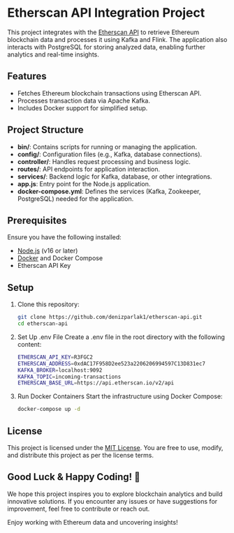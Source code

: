 # Etherscan API Integration Project

This project integrates with the [Etherscan API](https://etherscan.io/apis) to retrieve Ethereum blockchain data and processes it using Kafka and Flink. The application also interacts with PostgreSQL for storing analyzed data, enabling further analytics and real-time insights.

## Features

- Fetches Ethereum blockchain transactions using Etherscan API.
- Processes transaction data via Apache Kafka.
- Includes Docker support for simplified setup.

## Project Structure

- **bin/**: Contains scripts for running or managing the application.
- **config/**: Configuration files (e.g., Kafka, database connections).
- **controller/**: Handles request processing and business logic.
- **routes/**: API endpoints for application interaction.
- **services/**: Backend logic for Kafka, database, or other integrations.
- **app.js**: Entry point for the Node.js application.
- **docker-compose.yml**: Defines the services (Kafka, Zookeeper, PostgreSQL) needed for the application.

## Prerequisites

Ensure you have the following installed:

- [Node.js](https://nodejs.org/) (v16 or later)
- [Docker](https://www.docker.com/) and Docker Compose
- Etherscan API Key

## Setup

1. Clone this repository:

   ```bash
   git clone https://github.com/denizparlak1/etherscan-api.git
   cd etherscan-api

2. Set Up .env File Create a .env file in the root directory with the following content:
    ```bash
    ETHERSCAN_API_KEY=R3FGC2
    ETHERSCAN_ADDRESS=0xdAC17F958D2ee523a2206206994597C13D831ec7
    KAFKA_BROKER=localhost:9092
    KAFKA_TOPIC=incoming-transactions
    ETHERSCAN_BASE_URL=https://api.etherscan.io/v2/api
 
3. Run Docker Containers Start the infrastructure using Docker Compose:
   ```bash
   docker-compose up -d

## License

This project is licensed under the [MIT License](LICENSE). You are free to use, modify, and distribute this project as per the license terms.

## Good Luck & Happy Coding! 🚀

We hope this project inspires you to explore blockchain analytics and build innovative solutions. If you encounter any issues or have suggestions for improvement, feel free to contribute or reach out.

Enjoy working with Ethereum data and uncovering insights!
